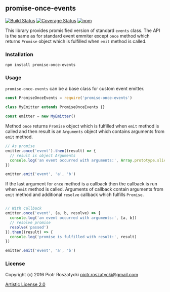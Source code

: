 ## promise-once-events

[![Build Status](https://secure.travis-ci.org/dex4er/js-promise-once-events.svg)](http://travis-ci.org/dex4er/js-promise-once-events) [![Coverage Status](https://coveralls.io/repos/github/dex4er/js-promise-once-events/badge.svg)](https://coveralls.io/github/dex4er/js-promise-once-events) [![npm](https://img.shields.io/npm/v/promise-once-events.svg?maxAge=2592000)](https://www.npmjs.com/package/promise-once-events)

This library provides promisified version of standard `events` class. The API is
the same as for standard event emmiter except `once` method which returns
`Promise` object which is fulfilled when `emit` method is called.

### Installation

```shell
npm install promise-once-events
```

### Usage

`promise-once-events` can be a base class for custom event emitter.

```js
const PromiseOnceEvents = require('promise-once-events')

class MyEmitter extends PromiseOnceEvents {}

const emitter = new MyEmitter()
```

Method `once` returns `Promise` object which is fulfilled when `emit` method is
called and then result is an `Arguments` object which contains arguments from
`emit` method.

```js
// As promise
emitter.once('event').then((result) => {
  // result is object Arguments
  console.log('an event occurred with arguments:', Array.prototype.slice.call(result))
})

emitter.emit('event', 'a', 'b')
```

If the last argument for `once` method is a callback then the callback is run
when `emit` method is called. Arguments of callback contain arguments from
`emit` method and additional `resolve` callback which fulfills `Promise`.

```js

// With callback
emitter.once('event', (a, b, resolve) => {
  console.log('an event occurred with arguments:', [a, b])
  // resolve promise
  resolve('passed')
}).then((result) => {
  console.log('promise is fulfilled with result:', result)
})

emitter.emit('event', 'a', 'b')
```

### License

Copyright (c) 2016 Piotr Roszatycki <piotr.roszatycki@gmail.com>

[Artistic License 2.0](https://opensource.org/licenses/Artistic-2.0)
